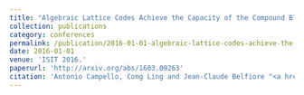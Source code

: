 ```yaml
---
title: "Algebraic Lattice Codes Achieve the Capacity of the Compound Block-Fading Channel"
collection: publications
category: conferences
permalink: /publication/2016-01-01-algebraic-lattice-codes-achieve-the-capacity-of-the-compound-block-fading-channel
date: 2016-01-01
venue: 'ISIT 2016.'
paperurl: 'http://arxiv.org/abs/1603.09263'
citation: 'Antonio Campello, Cong Ling and Jean-Claude Belfiore "<a href="http://arxiv.org/abs/1603.09263">Algebraic Lattice Codes Achieve the Capacity of the Compound Block-Fading Channel</a>", ISIT 2016.'
---
```

